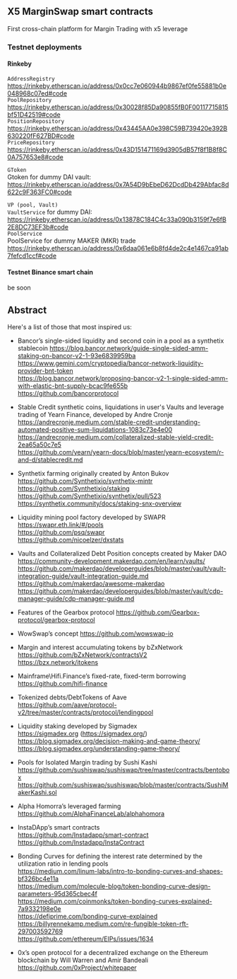 ## X5 MarginSwap smart contracts
First cross-chain platform for Margin Trading with x5 leverage

### Testnet deployments
#### Rinkeby
`AddressRegistry`  
https://rinkeby.etherscan.io/address/0x0cc7e060944b9867ef0fe55881b0e048968c07ed#code  
`PoolRepository`  
https://rinkeby.etherscan.io/address/0x30028f85Da90855fB0F00117715815bf51D42519#code  
`PositionRepository`  
https://rinkeby.etherscan.io/address/0x43445AA0e398C59B739420e392B630220fF627BD#code  
`PriceRepository`  
https://rinkeby.etherscan.io/address/0x43D151471169d3905dB57f8f1B8f8C0A757653e8#code  

`GToken`  
Gtoken for dummy DAI vault:  
https://rinkeby.etherscan.io/address/0x7A54D9bEbeD62DcdDb429Abfac8d622c9F363FC0#code  

`VP (pool, Vault)`   
`VaultService` for dummy DAI:  
https://rinkeby.etherscan.io/address/0x13878C184C4c33a090b3159f7e6fB2E8DC73EF3b#code  
`PoolService`  
PoolService for dummy MAKER (MKR) trade  
https://rinkeby.etherscan.io/address/0x6daa061e6b8fd4de2c4e1467ca91ab7fefcd1ccf#code  


#### Testnet Binance smart chain
be soon

## Abstract
Here's a list of those that most inspired us:  
 - Bancor’s single-sided liquidity and second coin in a pool as a synthetix stablecoin
  https://blog.bancor.network/guide-single-sided-amm-staking-on-bancor-v2-1-93e6839959ba  
  https://www.gemini.com/cryptopedia/bancor-network-liquidity-provider-bnt-token  
  https://blog.bancor.network/proposing-bancor-v2-1-single-sided-amm-with-elastic-bnt-supply-bcac9fe655b
  https://github.com/bancorprotocol  

 - Stable Credit synthetic coins, liquidations in user's Vaults and leverage trading of Yearn Finance, developed by Andre Cronje
  https://andrecronje.medium.com/stable-credit-understanding-automated-positive-sum-liquidations-1083c73e4e00  
  https://andrecronje.medium.com/collateralized-stable-yield-credit-2ea65a50c7e5  
  https://github.com/yearn/yearn-docs/blob/master/yearn-ecosystem/r-and-d/stablecredit.md  

 - Synthetix farming originally created by Anton Bukov
  https://github.com/Synthetixio/synthetix-mintr  
  https://github.com/Synthetixio/staking  
  https://github.com/Synthetixio/synthetix/pull/523  
  https://synthetix.community/docs/staking-snx-overview   

 - Liquidity mining pool factory developed by SWAPR  
  https://swapr.eth.link/#/pools  
  https://github.com/psq/swapr  
  https://github.com/nicoelzer/dxstats  

 - Vaults and Collateralized Debt Position concepts created by Maker DAO 
  https://community-development.makerdao.com/en/learn/vaults/  
  https://github.com/makerdao/developerguides/blob/master/vault/vault-integration-guide/vault-integration-guide.md  
  https://github.com/makerdao/awesome-makerdao  
  https://github.com/makerdao/developerguides/blob/master/vault/cdp-manager-guide/cdp-manager-guide.md  

 - Features of the Gearbox protocol
  https://github.com/Gearbox-protocol/gearbox-protocol  

 - WowSwap’s concept
  https://github.com/wowswap-io  

 - Margin and interest accumulating tokens by bZxNetwork  
  https://github.com/bZxNetwork/contractsV2  
  https://bzx.network/itokens  

 - Mainframe\Hifi.Finance’s fixed-rate, fixed-term borrowing  
  https://github.com/hifi-finance  

 - Tokenized debts/DebtTokens of Aave  
  https://github.com/aave/protocol-v2/tree/master/contracts/protocol/lendingpool  

 - Liquidity staking developed by Sigmadex  
  https://sigmadex.org (https://sigmadex.org/)  
  https://blog.sigmadex.org/decision-making-and-game-theory/  
  https://blog.sigmadex.org/understanding-game-theory/  

 - Pools for Isolated Margin trading by Sushi Kashi  
  https://github.com/sushiswap/sushiswap/tree/master/contracts/bentobox  
  https://github.com/sushiswap/sushiswap/blob/master/contracts/SushiMakerKashi.sol  

 - Alpha Homorra’s leveraged farming  
  https://github.com/AlphaFinanceLab/alphahomora  

 - InstaDApp’s smart contracts  
  https://github.com/Instadapp/smart-contract  
  https://github.com/Instadapp/InstaContract  

 - Bonding Curves for defining the interest rate determined by the utilization ratio in lending pools  
  https://medium.com/linum-labs/intro-to-bonding-curves-and-shapes-bf326bc4e11a  
  https://medium.com/molecule-blog/token-bonding-curve-design-parameters-95d365cbec4f  
  https://medium.com/coinmonks/token-bonding-curves-explained-7a9332198e0e  
  https://defiprime.com/bonding-curve-explained  
  https://billyrennekamp.medium.com/re-fungible-token-rft-297003592769  
  https://github.com/ethereum/EIPs/issues/1634  

 - 0x’s open protocol for a decentralized exchange on the Ethereum blockchain by Will Warren and Amir Bandeali  
  https://github.com/0xProject/whitepaper